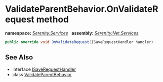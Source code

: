 # ValidateParentBehavior.OnValidateRequest method
**namespace:** *[Serenity.Services](../../README.md#serenity.services-namespace)*   **assembly**: *[Serenity.Net.Services](../../README.md)*

```csharp
public override void OnValidateRequest(ISaveRequestHandler handler)
```

## See Also

* interface [ISaveRequestHandler](../ISaveRequestHandler.md)
* class [ValidateParentBehavior](../ValidateParentBehavior.md)